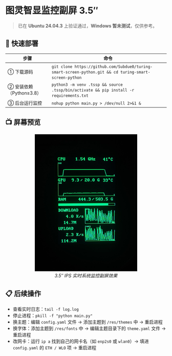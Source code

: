 # 图灵智显监控副屏 3.5″

> 已在 **Ubuntu 24.04.3** 上验证通过，**Windows 暂未测试**，仅供参考。

## 🚀 快速部署

| 步骤 | 命令 |
| ---- | ---- |
| ① 下载源码 | `git clone https://github.com/Subdue0/turing-smart-screen-python.git && cd turing-smart-screen-python` |
| ② 安装依赖（Python≥3.8） | `python3 -m venv .tssp && source .tssp/bin/activate && pip install -r requirements.txt` |
| ③ 后台运行监控 | `nohup python main.py > /dev/null 2>&1 &` |

## 📺 屏幕预览
<div align="center">
  <img src="https://github.com/Subdue0/turing-smart-screen-python/raw/master/res/themes/MyTheme/preview.png" width="320"/>
  <br>
  <em>3.5″ IPS 实时系统监控副屏效果</em>
</div>

## 📋 后续操作
- 查看实时日志：`tail -f log.log`
- 停止进程：`pkill -f "python main.py"`
- 换主题：编辑 `config.yaml` 文件 → 添加主题到 `/res/themes` 中 → 重启进程
- 换字体：添加主题到 `/res/fonts` 中 → 编辑主题目录下的 `theme.yaml` 文件 → 重启进程
- 改网卡：运行 `ip a` 找到自己的网卡名（如 `enp2s0` 或 `wlan0`）→ 填进 `config.yaml` 的 `ETH / WLO` 项 → 重启进程
